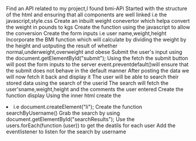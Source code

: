 Find an API related to my project,I found bmi-APi
Started with the structure of the html and ensuring that all components are well linked i.e the javascript,style.css
Create an inbuilt weight conevertor which helpa convert the weight in pounds to kgs
Create the function using the javascript to allow the conversion
Create the form inputs i.e user name,weight,height
Incorporate the BMI function which will calculate by dividing the weight by the height and uotputing the result of whether normal,underweight,overweight and obese
Submit the user's input using the document.getElementById("submit");
Using the fetch the submit button will post the form inputs to the server 
event.preventdefault()will ensure that the submit does not behave in the default manner
After posting the data we will now fetch it back and display it
The user will be able to search their stored data using the search of the userid
The search will fetch the user'sname,weight,height and the comments the user entered
Create the function display
Using the inner html create the <li>i.e document.createElement("li");
Create the function searchByUsername()
Grab the search by using document.getElementById("searchResults");
Use the users.forEach(function (user)) to get the deatils for each user
Add the eventlistener to listen for the search by username
